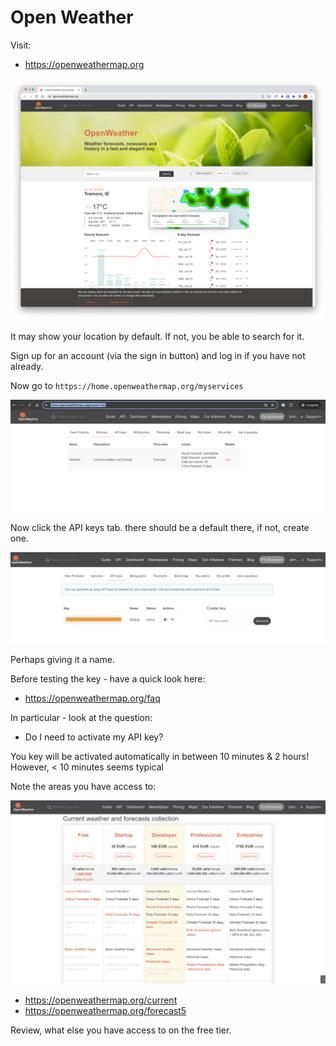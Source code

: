 # Open Weather

Visit:

- <https://openweathermap.org>

![](img/01.png)

It may show your location by default. If not, you be able to search for it.

Sign up for an account (via the sign in button) and log in if you have not already.


Now go to `https://home.openweathermap.org/myservices`

![alt text](img/image.png)

Now click the API keys tab. there should be a default there, if not, create one.

![alt text](img/image-1.png)

Perhaps giving it a name.

Before testing the key - have a quick look here:

- <https://openweathermap.org/faq>

In particular - look at the question:

- Do I need to activate my API key?

You key will be activated automatically in between 10 minutes & 2 hours! However, < 10 minutes seems typical

Note the areas you have access to:

![alt text](img/image-2.png)

* https://openweathermap.org/current
* https://openweathermap.org/forecast5

Review, what else you have access to on the free tier.

